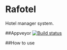 # Rafotel
Hotel manager system.

##Appveyor
[![Build status](https://ci.appveyor.com/api/projects/status/9ktj57a1loyq4bjt/branch/master?svg=true)](https://ci.appveyor.com/project/RafaCarva/rafotel/branch/master)

##How to use